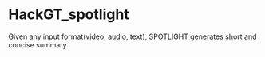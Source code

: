 # HackGT_spotlight
Given any input format(video, audio, text), SPOTLIGHT generates short and concise summary
